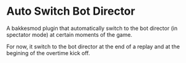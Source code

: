 # Auto Switch Bot Director



A bakkesmod plugin that automatically switch to the bot director (in spectator mode) at certain moments of the game.



For now, it switch to the bot director at the end of a replay and at the begining of the overtime kick off.


